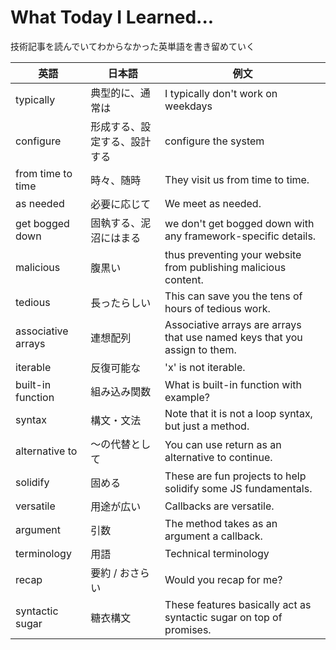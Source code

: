 # What Today I Learned...
技術記事を読んでいてわからなかった英単語を書き留めていく

| 英語　| 日本語 | 例文 |
| ------------- |-------------|-------------|
| typically | 典型的に、通常は |I typically don't work on weekdays　|
| configure | 形成する、設定する、設計する |configure the system |
| from time to time | 時々、随時 |They visit us from time to time.|
| as needed | 必要に応じて |We meet as needed. |
| get bogged down  | 固執する、泥沼にはまる |we don't get bogged down with any framework-specific details. |
| malicious | 腹黒い |thus preventing your website from publishing malicious content.|
| tedious | 長ったらしい |This can save you the tens of hours of tedious work.|
| associative arrays | 連想配列 |Associative arrays are arrays that use named keys that you assign to them.|
| iterable | 反復可能な |'x' is not iterable.|
| built-in function | 組み込み関数 |What is built-in function with example?|
| syntax | 構文・文法 |Note that it is not a loop syntax, but just a method.|
| alternative to | 〜の代替として |You can use return as an alternative to continue.|
| solidify | 固める |These are fun projects to help solidify some JS fundamentals.|
| versatile | 用途が広い |Callbacks are versatile.|
| argument | 引数 |The method takes as an argument a callback.|
| terminology | 用語 |Technical terminology|
| recap | 要約 / おさらい |Would you recap for me?|
| syntactic sugar | 糖衣構文 |These features basically act as syntactic sugar on top of promises.|
